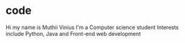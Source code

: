 # code
Hi my name is Muthii Vinius
I'm a Computer science student 
Interests include Python, Java
 and Front-end web development
